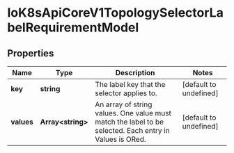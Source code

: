 # IoK8sApiCoreV1TopologySelectorLabelRequirementModel

## Properties

Name | Type | Description | Notes
------------ | ------------- | ------------- | -------------
**key** | **string** | The label key that the selector applies to. | [default to undefined]
**values** | **Array&lt;string&gt;** | An array of string values. One value must match the label to be selected. Each entry in Values is ORed. | [default to undefined]


